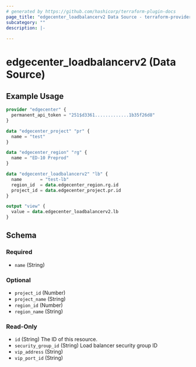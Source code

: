 ```yaml
---
# generated by https://github.com/hashicorp/terraform-plugin-docs
page_title: "edgecenter_loadbalancerv2 Data Source - terraform-provider-edgecenter"
subcategory: ""
description: |-
  
---
```


# edgecenter_loadbalancerv2 (Data Source)



## Example Usage

```terraform
provider "edgecenter" {
  permanent_api_token = "251$d3361.............1b35f26d8"
}

data "edgecenter_project" "pr" {
  name = "test"
}

data "edgecenter_region" "rg" {
  name = "ED-10 Preprod"
}

data "edgecenter_loadbalancerv2" "lb" {
  name       = "test-lb"
  region_id  = data.edgecenter_region.rg.id
  project_id = data.edgecenter_project.pr.id
}

output "view" {
  value = data.edgecenter_loadbalancerv2.lb
}
```

<!-- schema generated by tfplugindocs -->
## Schema

### Required

- `name` (String)

### Optional

- `project_id` (Number)
- `project_name` (String)
- `region_id` (Number)
- `region_name` (String)

### Read-Only

- `id` (String) The ID of this resource.
- `security_group_id` (String) Load balancer security group ID
- `vip_address` (String)
- `vip_port_id` (String)


